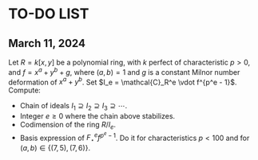 
# TO-DO LIST

## March 11, 2024

Let $R = k[x, y]$ be a polynomial ring, with $k$ perfect of characteristic $p > 0$, and $f = x^a + y^b + g$, where $(a, b) = 1$ and $g$ is a constant Milnor number deformation of $x^a + y^b$. Set $I_e = \mathcal{C}_R^e \vdot f^{p^e - 1}$. Compute:
* Chain of ideals $I_1 \supseteq I_2 \supseteq I_3 \supseteq \cdots$.
* Integer $e \geq 0$ where the chain above stabilizes.
* Codimension of the ring $R / I_e$.
* Basis expression of $F_\star^e f^{p^e - 1}$.
Do it for characteristics $p < 100$ and for $(a, b) \in \{ (7,5), \, (7,6) \}$.
